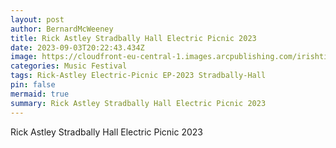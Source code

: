 ```yaml
---
layout: post
author: BernardMcWeeney
title: Rick Astley Stradbally Hall Electric Picnic 2023
date: 2023-09-03T20:22:43.434Z
image: https://cloudfront-eu-central-1.images.arcpublishing.com/irishtimes/ZQ63EAUDTJA6LBUFNO7FWJMD4Q.JPG
categories: Music Festival
tags: Rick-Astley Electric-Picnic EP-2023 Stradbally-Hall
pin: false
mermaid: true
summary: Rick Astley Stradbally Hall Electric Picnic 2023
---
```

Rick Astley Stradbally Hall Electric Picnic 2023